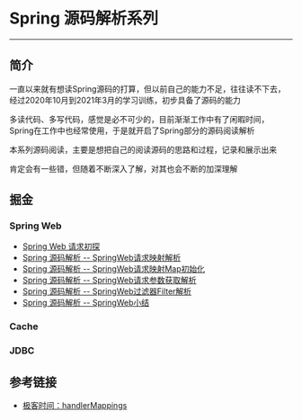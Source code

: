 # Spring 源码解析系列
***
## 简介
一直以来就有想读Spring源码的打算，但以前自己的能力不足，往往读不下去，经过2020年10月到2021年3月的学习训练，初步具备了源码的能力

多读代码、多写代码，感觉是必不可少的，目前渐渐工作中有了闲暇时间，Spring在工作中也经常使用，于是就开启了Spring部分的源码阅读解析

本系列源码阅读，主要是想把自己的阅读源码的思路和过程，记录和展示出来

肯定会有一些错，但随着不断深入了解，对其也会不断的加深理解

## 掘金
### Spring Web
- [Spring Web 请求初探](https://juejin.cn/post/6980529362969821192/)
- [Spring 源码解析 -- SpringWeb请求映射解析](https://juejin.cn/post/6980874051669458952)
- [Spring 源码解析 -- SpringWeb请求映射Map初始化](https://juejin.cn/post/6983145254689964062)
- [Spring 源码解析 -- SpringWeb请求参数获取解析](https://juejin.cn/post/6986072337745444901/)
- [Spring 源码解析 -- SpringWeb过滤器Filter解析](https://juejin.cn/post/6991320717459456008)
- [Spring 源码解析 -- SpringWeb小结](https://juejin.cn/post/6997756881951260686)

### Cache

### JDBC

## 参考链接
- [极客时间：handlerMappings](https://time.geekbang.org/column/intro/408)
